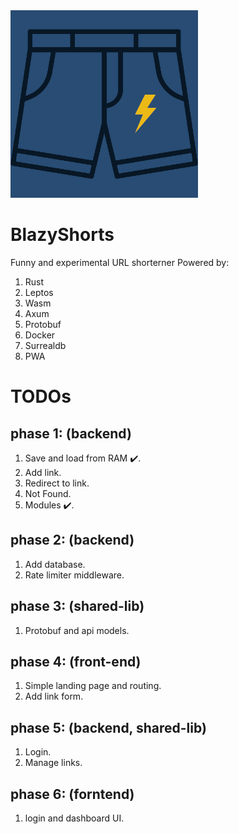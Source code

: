 

<img src="./shorts.png" height=300 width=300>

# BlazyShorts

Funny and experimental URL shorterner Powered by:
1. Rust
2. Leptos
3. Wasm
4. Axum
5. Protobuf
6. Docker
7. Surrealdb 
8. PWA

# TODOs
## phase 1: (backend) 
  1. Save and load from RAM :heavy_check_mark:.
  2. Add link.
  3. Redirect to link.
  4. Not Found.
  5. Modules :heavy_check_mark:.

## phase 2: (backend) 
  1. Add database.
  2. Rate limiter middleware.

## phase 3: (shared-lib) 
  1. Protobuf and api models.

## phase 4: (front-end) 
  1. Simple landing page and routing.
  2. Add link form.

## phase 5: (backend, shared-lib) 
  1. Login.
  2. Manage links.

## phase 6: (forntend) 
  1. login and dashboard UI.

